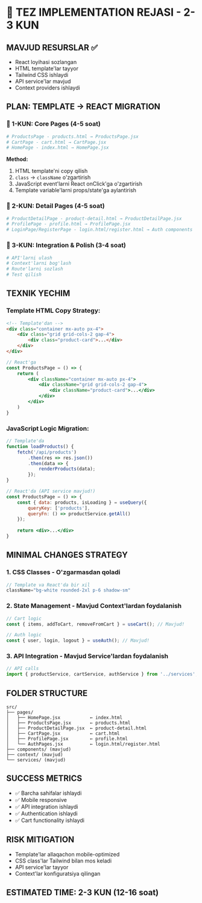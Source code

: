# 🚀 TEZ IMPLEMENTATION REJASI - 2-3 KUN

## MAVJUD RESURSLAR ✅
- React loyihasi sozlangan
- HTML template'lar tayyor  
- Tailwind CSS ishlaydi
- API service'lar mavjud
- Context providers ishlaydi

## PLAN: TEMPLATE → REACT MIGRATION

### 🎯 1-KUN: Core Pages (4-5 soat)
```bash
# ProductsPage - products.html → ProductsPage.jsx
# CartPage - cart.html → CartPage.jsx  
# HomePage - index.html → HomePage.jsx
```

**Method:**
1. HTML template'ni copy qilish
2. `class` → `className` o'zgartirish
3. JavaScript event'larni React onClick'ga o'zgartirish
4. Template variable'larni props/state'ga aylantirish

### 🎯 2-KUN: Detail Pages (4-5 soat)
```bash
# ProductDetailPage - product-detail.html → ProductDetailPage.jsx
# ProfilePage - profile.html → ProfilePage.jsx
# LoginPage/RegisterPage - login.html/register.html → Auth components
```

### 🎯 3-KUN: Integration & Polish (3-4 soat)
```bash
# API'larni ulash
# Context'larni bog'lash  
# Route'larni sozlash
# Test qilish
```

## TEXNIK YECHIM

### Template HTML Copy Strategy:
```html
<!-- Template'dan -->
<div class="container mx-auto px-4">
    <div class="grid grid-cols-2 gap-4">
        <div class="product-card">...</div>
    </div>
</div>
```

```jsx
// React'ga
const ProductsPage = () => {
    return (
        <div className="container mx-auto px-4">
            <div className="grid grid-cols-2 gap-4">
                <div className="product-card">...</div>
            </div>
        </div>
    )
}
```

### JavaScript Logic Migration:
```js
// Template'da
function loadProducts() {
    fetch('/api/products')
        .then(res => res.json())
        .then(data => {
            renderProducts(data);
        });
}
```

```jsx
// React'da (API service mavjud!)
const ProductsPage = () => {
    const { data: products, isLoading } = useQuery({
        queryKey: ['products'],
        queryFn: () => productService.getAll()
    });
    
    return <div>...</div>
}
```

## MINIMAL CHANGES STRATEGY

### 1. CSS Classes - O'zgarmasdan qoladi
```jsx
// Template va React'da bir xil
className="bg-white rounded-2xl p-6 shadow-sm"
```

### 2. State Management - Mavjud Context'lardan foydalanish
```jsx
// Cart logic
const { items, addToCart, removeFromCart } = useCart(); // Mavjud!

// Auth logic  
const { user, login, logout } = useAuth(); // Mavjud!
```

### 3. API Integration - Mavjud Service'lardan foydalanish
```jsx
// API calls
import { productService, cartService, authService } from '../services'; // Mavjud!
```

## FOLDER STRUCTURE
```
src/
├── pages/
│   ├── HomePage.jsx           ← index.html
│   ├── ProductsPage.jsx       ← products.html  
│   ├── ProductDetailPage.jsx  ← product-detail.html
│   ├── CartPage.jsx           ← cart.html
│   ├── ProfilePage.jsx        ← profile.html
│   └── AuthPages.jsx          ← login.html/register.html
├── components/ (mavjud)
├── context/ (mavjud) 
└── services/ (mavjud)
```

## SUCCESS METRICS
- ✅ Barcha sahifalar ishlaydi
- ✅ Mobile responsive
- ✅ API integration ishlaydi  
- ✅ Authentication ishlaydi
- ✅ Cart functionality ishlaydi

## RISK MITIGATION
- Template'lar allaqachon mobile-optimized
- CSS class'lar Tailwind bilan mos keladi
- API service'lar tayyor
- Context'lar konfiguratsiya qilingan

## ESTIMATED TIME: 2-3 KUN (12-16 soat)
